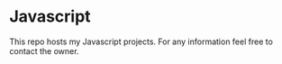 # Javascript
This repo hosts my Javascript projects. For any information feel free to contact the owner.
